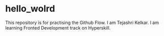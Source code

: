 # hello_wolrd
This repository  is for practising the Github Flow.
I am Tejashri Kelkar.
I am learning Fronted Development track on Hyperskill.
